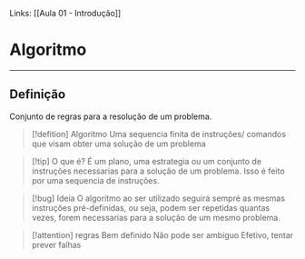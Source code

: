 Links: [[Aula 01 - Introdução]]

# Algoritmo
---
## Definição

Conjunto de regras para a resolução de um problema.

>[!defition] Algoritmo
>Uma sequencia finita de instruções/ comandos que visam obter uma solução de um problema

>[!tip] O que é?
>É um plano, uma estrategia ou um conjunto de instruções necessarias para a solução de um problema. Isso é feito por uma sequencia de instruções.

>[!bug] Ideia
>  O algoritmo ao ser utilizado seguirá sempré as mesmas instruções pré-definidas, ou seja, podem ser repetidas quantas vezes, forem necessarias para a solução de um mesmo problema.

>[!attention] regras
> Bem definido
> Não pode ser ambiguo
> Efetivo, tentar prever falhas


